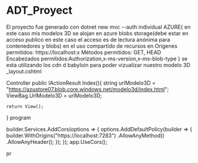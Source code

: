 # ADT_Proyect
El proyecto fue generado con dotnet new mvc --auth individual
AZURE{
en este caso mis modelos 3D se alojan en azure blobs storage(debe estar en acceso publico en este caso el acceso es de lectura anónima para contenedores y blobs)
en el uso compartido de recursos en 
Orígenes permitidos: https://localhost:x
Métodos permitidos: GET, HEAD
Encabezados permitidos:Authorization,x-ms-version,x-ms-blob-type
}
se esta utilizando los cdn d babyloin para poder vizualizar nuestro modelo 3D
_layout.cshtml
<head>  
 <script src="https://cdn.babylonjs.com/babylon.js"></script>
 <script src="https://cdn.babylonjs.com/babylon.max.js"></script>
 <script src="https://cdn.babylonjs.com/loaders/babylonjs.loaders.min.js"></script>
</head>
</head>

Controller
public IActionResult Index(){
       string urlModelo3D = "https://azustore07.blob.core.windows.net/modelo3d/index.html";
    ViewBag.UrlModelo3D = urlModelo3D;
    
    return View();
}
program

builder.Services.AddCors(options =>
{
    options.AddDefaultPolicy(builder =>
    {
        builder.WithOrigins("https://localhost:7283")
               .AllowAnyMethod()
               .AllowAnyHeader();
    });
});
app.UseCors();

pr